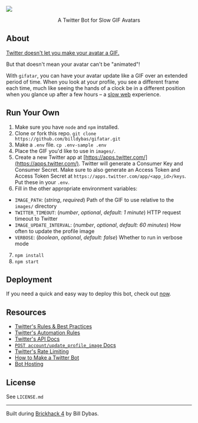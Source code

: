 ![](https://user-images.githubusercontent.com/13719429/35479625-0b0da026-03ca-11e8-9d93-aa93dc32b713.png)

<p style="text-align: center;">A Twitter Bot for Slow GIF Avatars</p>

## About

[Twitter doesn't let you make your avatar a GIF.](https://www.buzzfeed.com/katienotopoulos/the-real-reason-twitter-doesnt-allow-gif-avatars)

But that doesn't mean your avatar can't be "animated"!

With `gifatar`, you can have your avatar update like a GIF over an extended period of time. When you look at your profile, you see a different frame each time, much like seeing the hands of a clock be in a different position when you glance up after a few hours – a [slow web](https://jackcheng.com/the-slow-web/) experience.

## Run Your Own

1. Make sure you have `node` and `npm` installed.
2. Clone or fork this repo. `git clone https://github.com/billdybas/gifatar.git`
3. Make a `.env` file. `cp .env-sample .env`
4. Place the GIF you'd like to use in `images/`.
5. Create a new Twitter app at [https://apps.twitter.com/](https://apps.twitter.com/). Twitter will generate a Consumer Key and Consumer Secret. Make sure to also generate an Access Token and Access Token Secret at `https://apps.twitter.com/app/<app_id>/keys`. Put these in your `.env`.
6. Fill in the other appropriate environment variables:
  - `IMAGE_PATH`: (_string_, _required_) Path of the GIF to use relative to the `images/` directory
  - `TWITTER_TIMEOUT`: (_number_, _optional_, _default: 1 minute_) HTTP request timeout to Twitter
  - `IMAGE_UPDATE_INTERVAL`: (_number_, _optional_, _default: 60 minutes_) How often to update the profile image
  - `VERBOSE`: (_boolean_, _optional_, _default: false_) Whether to run in verbose mode
7. `npm install`
8. `npm start`

## Deployment

If you need a quick and easy way to deploy this bot, check out [now](https://zeit.co/now).

## Resources

- [Twitter's Rules & Best Practices](https://help.twitter.com/en/rules-and-policies/twitter-rules-and-best-practices)
- [Twitter's Automation Rules](https://help.twitter.com/en/rules-and-policies/twitter-automation)
- [Twitter's API Docs](https://developer.twitter.com/en/docs)
- [`POST account/update_profile_image` Docs](https://developer.twitter.com/en/docs/accounts-and-users/manage-account-settings/api-reference/post-account-update_profile_image)
- [Twitter's Rate Limiting](https://developer.twitter.com/en/docs/basics/rate-limiting)
- [How to Make a Twitter Bot](https://botwiki.org/tutorials/how-to-make-a-twitter-bot-definitive-guide/)
- [Bot Hosting](https://botwiki.org/tutorials/bot-hosting/)

## License

See `LICENSE.md`

---

Built during [Brickhack 4](https://brickhack.io) by Bill Dybas.
